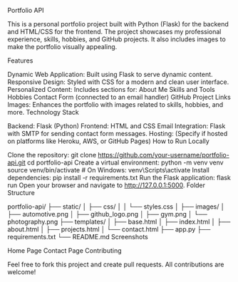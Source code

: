 Portfolio API

This is a personal portfolio project built with Python (Flask) for the backend and HTML/CSS for the frontend. The project showcases my professional experience, skills, hobbies, and GitHub projects. It also includes images to make the portfolio visually appealing.

Features

Dynamic Web Application: Built using Flask to serve dynamic content.
Responsive Design: Styled with CSS for a modern and clean user interface.
Personalized Content: Includes sections for:
About Me
Skills and Tools
Hobbies
Contact Form (connected to an email handler)
GitHub Project Links
Images: Enhances the portfolio with images related to skills, hobbies, and more.
Technology Stack

Backend: Flask (Python)
Frontend: HTML and CSS
Email Integration: Flask with SMTP for sending contact form messages.
Hosting: (Specify if hosted on platforms like Heroku, AWS, or GitHub Pages)
How to Run Locally

Clone the repository:
git clone https://github.com/your-username/portfolio-api.git
cd portfolio-api
Create a virtual environment:
python -m venv venv
source venv/bin/activate  # On Windows: venv\Scripts\activate
Install dependencies:
pip install -r requirements.txt
Run the Flask application:
flask run
Open your browser and navigate to http://127.0.0.1:5000.
Folder Structure

portfolio-api/
├── static/
│   ├── css/
│   │   └── styles.css
│   ├── images/
│       ├── automotive.png
│       ├── github_logo.png
│       ├── gym.png
│       └── photography.png
├── templates/
│   ├── base.html
│   ├── index.html
│   ├── about.html
│   ├── projects.html
│   └── contact.html
├── app.py
├── requirements.txt
└── README.md
Screenshots

Home Page
Contact Page
Contributing

Feel free to fork this project and create pull requests. All contributions are welcome!
